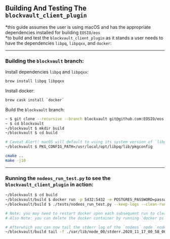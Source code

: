 ## Building And Testing The `blockvault_client_plugin`
*this guide assumes the user is using macOS and has the appropriate dependencies installed for building `EOSIO/eos`<br>
*to build and test the `blockvault_client_plugin` as it stands a user needs to have the dependencies `libpq`, `libpqxx`, and `docker`:

<hr>

### Building the `blockvault` branch:

Install dependencies `libpq` and `libpqxx`:
```bash
brew install libpq libpqxx
```

Install docker:
```bash
brew cask install `docker`
```

Build the `blockvault` branch:
```bash
~ $ git clone --recursive --branch blockvault git@github.com:EOSIO/eos.git blockvault
~ $ cd blockvault
~/blockvault $ mkdir build
~/blockvault $ cd build

# Caveat Alert! macOS will default to using its system version of `libpq`. To use the `libpq` installed by brew set the environment variable like so:
~/blockvault $ PKG_CONFIG_PATH=/usr/local/opt/libpq/lib/pkgconfig

cmake ..
make -j10
```

<hr>

### Running the `nodeos_run_test.py` to see the `blockvault_client_plugin` in action:
```bash
~/blockvault $ cd build
~/blockvault/build $ docker run -p 5432:5432 -e POSTGRES_PASSWORD=password -d postgres
~/blockvault/build $ ./tests/nodeos_run_test.py --keep-logs --clean-run -v

# Note: you may need to restart docker upon each subsequent run to clear the POSTGRES databse
# Also Note: you can delete the docker container by running `docker ps` and delete the corresponding docker CONTAINER ID like so: `docker rm -f <CONTAINER ID>`

# Afterwhich you can now tail the stderr log of the `nodeos` node `node_00` (note: that file is given a unique ID on each subsequent run):
~/blockvault/build tail -f ./var/lib/node_00/stderr.2020_11_17_00_58_06.txt | grep blockvault
```
